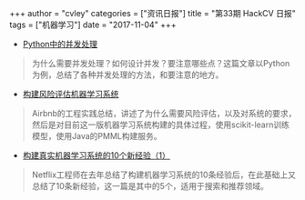 +++
author = "cvley"
categories = ["资讯日报"]
title = "第33期 HackCV 日报"
tags = ["机器学习"]
date = "2017-11-04"
+++

- [Python中的并发处理](http://stackabuse.com/parallel-processing-in-python/?from=hackcv&hmsr=hackcv.com&utm_medium=hackcv.com&utm_source=hackcv.com)

> 为什么需要并发处理？如何设计并发？要注意哪些点？这篇文章以Python为例，总结了各种并发处理的方法，和要注意的地方。

- [构建风险评估机器学习系统](https://medium.com/airbnb-engineering/architecting-a-machine-learning-system-for-risk-941abbba5a60?from=hackcv&hmsr=hackcv.com&utm_medium=hackcv.com&utm_source=hackcv.com)

> Airbnb的工程实践总结，讲述了为什么需要风险评估，以及对系统的要求，然后是对目前这一版机器学习系统构建的具体过程，使用scikit-learn训练模型，使用Java的PMML构建服务。

- [构建真实机器学习系统的10个新经验（1）](https://chatbotnewsdaily.com/10-more-lessons-learned-from-building-real-life-ml-systems-part-i-b309cafc7b5e?from=hackcv&hmsr=hackcv.com&utm_medium=hackcv.com&utm_source=hackcv.com)

> Netflix工程师在去年总结了构建机器学习系统的10条经验后，在此基础上又总结了10条新经验，这一篇是其中的5个，适用于搜索和推荐领域。

